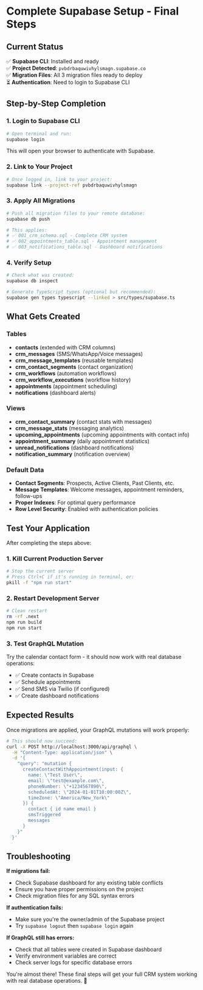 # Complete Supabase Setup - Final Steps

## Current Status
✅ **Supabase CLI**: Installed and ready  
✅ **Project Detected**: `pvbdrbaquwivhylsmagn.supabase.co`  
✅ **Migration Files**: All 3 migration files ready to deploy  
⏳ **Authentication**: Need to login to Supabase CLI

## Step-by-Step Completion

### 1. Login to Supabase CLI
```bash
# Open terminal and run:
supabase login
```
This will open your browser to authenticate with Supabase.

### 2. Link to Your Project
```bash
# Once logged in, link to your project:
supabase link --project-ref pvbdrbaquwivhylsmagn
```

### 3. Apply All Migrations
```bash
# Push all migration files to your remote database:
supabase db push

# This applies:
# ✅ 001_crm_schema.sql - Complete CRM system
# ✅ 002_appointments_table.sql - Appointment management  
# ✅ 003_notifications_table.sql - Dashboard notifications
```

### 4. Verify Setup
```bash
# Check what was created:
supabase db inspect

# Generate TypeScript types (optional but recommended):
supabase gen types typescript --linked > src/types/supabase.ts
```

## What Gets Created

### Tables
- **contacts** (extended with CRM columns)
- **crm_messages** (SMS/WhatsApp/Voice messages)  
- **crm_message_templates** (reusable templates)
- **crm_contact_segments** (contact organization)
- **crm_workflows** (automation workflows)
- **crm_workflow_executions** (workflow history)
- **appointments** (appointment scheduling)
- **notifications** (dashboard alerts)

### Views
- **crm_contact_summary** (contact stats with messages)
- **crm_message_stats** (messaging analytics)
- **upcoming_appointments** (upcoming appointments with contact info)
- **appointment_summary** (daily appointment statistics)
- **unread_notifications** (dashboard notifications)
- **notification_summary** (notification overview)

### Default Data
- **Contact Segments**: Prospects, Active Clients, Past Clients, etc.
- **Message Templates**: Welcome messages, appointment reminders, follow-ups
- **Proper Indexes**: For optimal query performance
- **Row Level Security**: Enabled with authentication policies

## Test Your Application

After completing the steps above:

### 1. Kill Current Production Server
```bash
# Stop the current server
# Press Ctrl+C if it's running in terminal, or:
pkill -f "npm run start"
```

### 2. Restart Development Server
```bash
# Clean restart
rm -rf .next
npm run build
npm run start
```

### 3. Test GraphQL Mutation
Try the calendar contact form - it should now work with real database operations:
- ✅ Create contacts in Supabase
- ✅ Schedule appointments  
- ✅ Send SMS via Twilio (if configured)
- ✅ Create dashboard notifications

## Expected Results

Once migrations are applied, your GraphQL mutations will work properly:

```bash
# This should now succeed:
curl -X POST http://localhost:3000/api/graphql \
  -H "Content-Type: application/json" \
  -d '{
    "query": "mutation { 
      createContactWithAppointment(input: { 
        name: \"Test User\", 
        email: \"test@example.com\", 
        phoneNumber: \"+1234567890\", 
        scheduledAt: \"2024-01-01T10:00:00Z\", 
        timeZone: \"America/New_York\" 
      }) { 
        contact { id name email } 
        smsTriggered 
        messages 
      } 
    }"
  }'
```

## Troubleshooting

**If migrations fail:**
- Check Supabase dashboard for any existing table conflicts
- Ensure you have proper permissions on the project
- Check migration files for any SQL syntax errors

**If authentication fails:**
- Make sure you're the owner/admin of the Supabase project
- Try `supabase logout` then `supabase login` again

**If GraphQL still has errors:**
- Check that all tables were created in Supabase dashboard
- Verify environment variables are correct
- Check server logs for specific database errors

You're almost there! These final steps will get your full CRM system working with real database operations. 🚀
